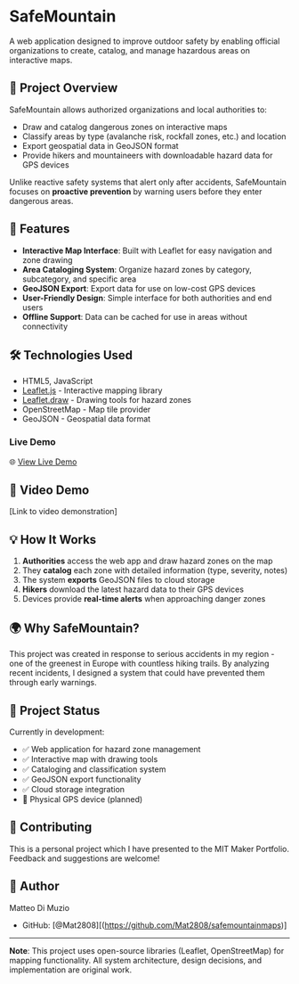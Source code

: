 # SafeMountain

A web application designed to improve outdoor safety by enabling official organizations to create, catalog, and manage hazardous areas on interactive maps.

## 🎯 Project Overview

SafeMountain allows authorized organizations and local authorities to:
- Draw and catalog dangerous zones on interactive maps
- Classify areas by type (avalanche risk, rockfall zones, etc.) and location
- Export geospatial data in GeoJSON format
- Provide hikers and mountaineers with downloadable hazard data for GPS devices

Unlike reactive safety systems that alert only after accidents, SafeMountain focuses on **proactive prevention** by warning users before they enter dangerous areas.

## 🚀 Features

- **Interactive Map Interface**: Built with Leaflet for easy navigation and zone drawing
- **Area Cataloging System**: Organize hazard zones by category, subcategory, and specific area
- **GeoJSON Export**: Export data for use on low-cost GPS devices
- **User-Friendly Design**: Simple interface for both authorities and end users
- **Offline Support**: Data can be cached for use in areas without connectivity

## 🛠️ Technologies Used

- HTML5, JavaScript
- [Leaflet.js](https://leafletjs.com/) - Interactive mapping library
- [Leaflet.draw](https://leaflet.github.io/Leaflet.draw/) - Drawing tools for hazard zones
- OpenStreetMap - Map tile provider
- GeoJSON - Geospatial data format

### Live Demo

🌐 [View Live Demo](https://mat2808.github.io/safemountainmaps/)

## 🎥 Video Demo

[Link to video demonstration]

## 💡 How It Works

1. **Authorities** access the web app and draw hazard zones on the map
2. They **catalog** each zone with detailed information (type, severity, notes)
3. The system **exports** GeoJSON files to cloud storage
4. **Hikers** download the latest hazard data to their GPS devices
5. Devices provide **real-time alerts** when approaching danger zones

## 🌍 Why SafeMountain?

This project was created in response to serious accidents in my region - one of the greenest in Europe with countless hiking trails. By analyzing recent incidents, I designed a system that could have prevented them through early warnings.

## 📝 Project Status

Currently in development:
- ✅ Web application for hazard zone management
- ✅ Interactive map with drawing tools
- ✅ Cataloging and classification system
- ✅ GeoJSON export functionality
- ✅ Cloud storage integration
- 🔄 Physical GPS device (planned)


## 🤝 Contributing

This is a personal project which I have presented to the MIT Maker Portfolio. Feedback and suggestions are welcome!


## 👤 Author

Matteo Di Muzio
- GitHub: [@Mat2808][(https://github.com/Mat2808/safemountainmaps)]

---

**Note**: This project uses open-source libraries (Leaflet, OpenStreetMap) for mapping functionality. All system architecture, design decisions, and implementation are original work.
